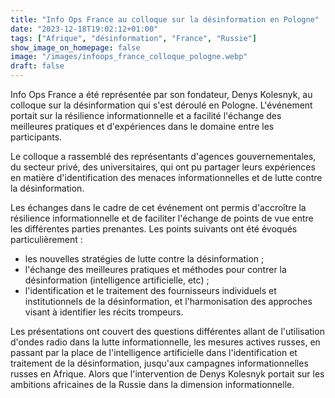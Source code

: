 ```yaml
---
title: "Info Ops France au colloque sur la désinformation en Pologne"
date: "2023-12-18T19:02:12+01:00"
tags: ["Afrique", "désinformation", "France", "Russie"]
show_image_on_homepage: false
image: "/images/infoops_france_colloque_pologne.webp"
draft: false
---
```


Info Ops France a été représentée par son fondateur, Denys Kolesnyk, au colloque sur la désinformation qui s'est déroulé en Pologne. L'événement portait sur la résilience informationnelle et a facilité l'échange des meilleures pratiques et d'expériences dans le domaine entre les participants.

Le colloque a rassemblé des représentants d'agences gouvernementales, du secteur privé, des universitaires, qui ont pu partager leurs expériences en matière d'identification des menaces informationnelles et de lutte contre la désinformation.

Les échanges dans le cadre de cet événement ont permis d'accroître la résilience informationnelle et de faciliter l'échange de points de vue entre les différentes parties prenantes. Les points suivants ont été évoqués particulièrement :
- les nouvelles stratégies de lutte contre la désinformation ;
- l'échange des meilleures pratiques et méthodes pour contrer la désinformation (intelligence artificielle, etc) ;
- l'identification et le traitement des fournisseurs individuels et institutionnels de la désinformation, et l'harmonisation des approches visant à identifier les récits trompeurs.

Les présentations ont couvert des questions différentes allant de l'utilisation d'ondes radio dans la lutte informationnelle, les mesures actives russes, en passant par la place de l'intelligence artificielle dans l'identification et traitement de la désinformation, jusqu'aux campagnes informationnelles russes en Afrique. Alors que l'intervention de Denys Kolesnyk portait sur les ambitions africaines de la Russie dans la dimension informationnelle.